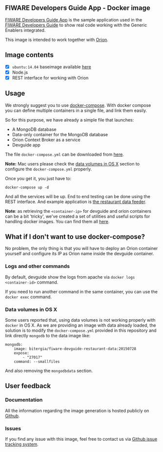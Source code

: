 ## FIWARE Developers Guide App - Docker image

[FIWARE Developers Guide App](https://github.com/Bitergia/fiware-devguide-app) is the sample application used in the [FIWARE Developers Guide](http://www.fiware.org/tour-guide/) to show real code working with the Generic Enablers integrated.

This image is intended to work together with [Orion](https://registry.hub.docker.com/u/bitergia/fiware-orion/).

## Image contents

- [x] `ubuntu:14.04` baseimage available [here](https://hub.docker.com/_/ubuntu/)
- [x] Node.js
- [x] REST interface for working with Orion

## Usage

We strongly suggest you to use [docker-compose](https://docs.docker.com/compose/). With docker compose you can define multiple containers in a single file, and link them easily.

So for this purpose, we have already a simple file that launches:

   * A MongoDB database
   * Data-only container for the MongoDB database
   * Orion Context Broker as a service
   * Devguide app

The file `docker-compose.yml` can be downloaded from [here](https://raw.githubusercontent.com/Bitergia/fiware-devguide-app/master/docker/compose/docker-compose.yml).

**Note:** Mac users please check the [data volumes in OS X](#data-volumes-in-os-x) section to configure the `docker-compose.yml` properly.

Once you get it, you just have to:

```
docker-compose up -d
```

And all the services will be up. End to end testing can be done using the REST interface. And example application is [the restaurant data feeder](https://github.com/Bitergia/fiware-devguide-app/blob/master/server/restaurant_feeder.js).

**Note**: as retrieving the `<container-ip>` for devguide and orion containers can be a bit 'tricky', we've created a set of utilities and useful scripts for handling docker images. You can find them all [here](https://github.com/Bitergia/docker/tree/master/utils).

## What if I don't want to use docker-compose?

No problem, the only thing is that you will have to deploy an Orion container yourself and configure its IP as Orion name inside the devguide container.

### Logs and other commands ###

By default, devguide show the logs from apache via `docker logs <container-id>` command.

If you need to run another command in the same container, you can use the `docker exec` command.

### Data volumes in OS X

Some users reported that, using data volumes is not working properly with `docker` in OS X. As we are providing an image with data already loaded, the solution is to modify the `docker-compose.yml` provided in this repository and link directly `mongodb` to the data image like:

```
mongodb:
    image: bitergia/fiware-devguide-restaurant-data:20150728
    expose:
        - "27017"
    command: --smallfiles
```
And also removing the `mongodbdata` section.

## User feedback

### Documentation

All the information regarding the image generation is hosted publicly on [Github](https://github.com/Bitergia/fiware-devguide-app/tree/master/docker/images/fiware-devguide-app).

### Issues

If you find any issue with this image, feel free to contact us via [Github issue tracking system](https://github.com/Bitergia/fiware-devguide-app/issues).

